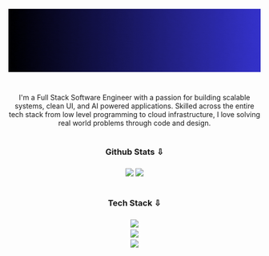 [![MasterHead](banner.gif)](https://redowanahmed.com)

#

<p align="center">
  I'm a Full Stack Software Engineer with a passion for building scalable systems, clean UI, and AI powered applications. Skilled across the entire tech stack from low level programming to cloud infrastructure, I love solving real world problems through code and design.
</p>

#

<h3 align="center">Github Stats ⇩<h3>

<div align="center">
        <img src="https://github-readme-streak-stats.herokuapp.com/?user=RedowXn&theme=tokyonight&hide_border=true" width="400" />
      </td>
      <td>
        <img src="https://github-readme-stats.vercel.app/api?username=RedowXn&show_icons=true&theme=tokyonight&hide_border=true&locale=en" width="400" />
</div>

#

<h3 align="center">Tech Stack ⇩<h3>

<p align="center">
  <a href="#"><img src="https://skillicons.dev/icons?i=c,cpp,py,go,java,js,ts,react,nextjs,vue,nestjs,nuxtjs,express" /></a><br>
  <a href="#"><img src="https://skillicons.dev/icons?i=django,flask,fastapi,postgres,mysql,mongodb,supabase,redis,docker,kubernetes,terraform,nginx,aws" /></a><br>
  <a href="#"><img src="https://skillicons.dev/icons?i=git,github,vscode,linux,kali,webstorm,figma,postman,pytorch,tensorflow,gcp" /></a>
</p>
